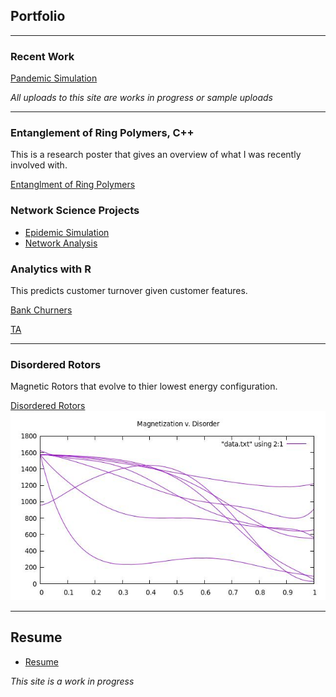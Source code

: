 ## Portfolio

---
### Recent Work
[Pandemic Simulation](/mywork/simulation.pdf)


*All uploads to this site are works in progress or sample uploads*

---

### Entanglement of Ring Polymers, C++
This is a research poster that gives an overview of what I was recently involved with.   

[Entanglment of Ring Polymers](/images/RD2021.pdf)


### Network Science Projects
- [Epidemic Simulation]([/mywork/networkAnalysis1.ipynb](https://github.com/jerdMT/jerdMT.github.io/blob/master/mywork/networkAnalysis1.ipynb))
- [Network Analysis](/mywork/networkAnalysis2.ipynb)


### Analytics with R
This predicts customer turnover given customer features. 

[Bank Churners](/mywork/BankChurners.html)

[TA](/mywork/Final.html)

---
### Disordered Rotors
Magnetic Rotors that evolve to thier lowest energy configuration.

[Disordered Rotors](https://github.com/jwUTC/Projects/tree/main/disordered-rotors)
<img src="images/SampleData.jpg?raw=true"/>

---
## Resume

- [Resume](/pdf/RESUME.pdf)


*This site is a work in progress*

<!-- Remove above link if you don't want to attibute -->
